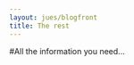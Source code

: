 ```yaml
---
layout: jues/blogfront
title: The rest
---
```

#All the information you need...<br/>

<!--

## Conference concept<br/>

The Copenhagen Jenkins User Event is focusing on gathering both current and soon-to-be users and developers of the Jenkins Continuous Integration server from all over Scandinavia to meet and get inspired by like minded peers and the presentations from community frontrunners as well as everyday Jenkins users.

To accommodate everyone, the program is constructed by a mix of presentations, tech-talks, user stories, workshops, birds-of-a-feather sessions, and facilitated Open Space discussions. Throughout the day there will be plenty of opportunity to network and get into rewarding discussions with Jenkins peers. In short, the JCICPH seeks to provide a venue for stakeholders within the Jenkins CI community to meet other people and companies who are equally engaged in Continuous Delivery and Continuous Integration with Jenkins and make valuable connections for the future.

### Catering
Lunch, drinks and snacks are served on-site throughout the day.

### How to find by car and where to park at University of Copenhagen
There is easy access to the August Krogh Institute from the highway system around Copenhagen and Malmø, and good parking conditions at the institute. We have arranged for parking tickets for attendees, which can be found at the registration counter upon arrival. When arriving from outside the Copenhagen area, follow the signs to København N (Copenhagen North). You may find it inconvenient to travel by car in the central part of Copenhagen.

### How to get there by public transportation

From Nørreport Station the city buses will take you straight to the venue, get off at the University Park (Universitetsparken). You can use the bus line no. 42, 43, 150S, 184 and 185.<br/>


### Accommodation in Copenhagen

There are not a lot of accommodations close to the venue, however Copenhagen is very small and the venue can easily be accessed with public transportation. We can recommend the following two places, which are located centrally and fairly cheap.<br/>

[Hotel Skt. Petri](http://www.sktpetri.com/)<br/>
Krystalgade 22, 1172 Copenhagen<br/>

[Wakeup Copenhagen](https://www.wakeupcopenhagen.dk)<br/>
Borgergade 9, Copenhagen, 1300, Copenhagen<br/>

### Information for Sponsors

Delivery of stand material can be sent to the event venue. All items must have the following information clearly indicated: "Jenkins CI User Event", name of the exhibiting company, number of pieces, and name of the person in charge of the stand.<br/>
NOTE: All material must reach the event venue, no later than Aug. 20th.

### Please send to

Datalogisk Institut, DIKU<br/>
Att: Ann Steendahl Søndergaard<br/>
Universitetsparken 5<br/>
DK-2100 København Ø<br/>
Denmark<br/>

### The  Jenkins CI Code Camp

Each year, in conjunction with the JCICPH, Praqma also arranges The Jenkins CI Community Code Camp. It's always on the day before the User Event and has become one of our most popular events, where Jenkins peers band together to contribute content back to the community. Often the Code Camp is visited by community celebs - so is a great opportunity to “code with the stars”.
The intended audience for Code Camp is both experienced Jenkins developers and developers who are looking at getting started with Jenkins plugin development.

### Speakers

Find more details specifically for speakers [here](/agenda/speaker.html).

### Sponsor lineup

Find more details specifically for sponsors in the lineup [here](/agenda/sponsor-lineup.html).
-->
